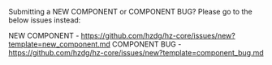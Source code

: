 
Submitting a NEW COMPONENT or COMPONENT BUG? Please go to the below issues instead:

NEW COMPONENT - https://github.com/hzdg/hz-core/issues/new?template=new_component.md
COMPONENT BUG - https://github.com/hzdg/hz-core/issues/new?template=component_bug.md

